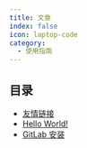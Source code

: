 ```yaml
---
title: 文章
index: false
icon: laptop-code
category:
  - 使用指南
---
```


## 目录

- [友情链接](friends.md)
- [Hello World!](helloworld.md)
- [GitLab 安装](GitLab-Install.md)
